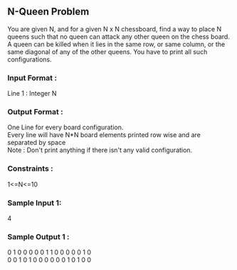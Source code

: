 ## N-Queen Problem
You are given N, and for a given N x N chessboard, find a way to place N queens such that no queen can attack any other queen on the chess board. A queen can be killed when it lies in the same row, or same column, or the same diagonal of any of the other queens. You have to print all such configurations.
### Input Format :
Line 1 : Integer N
### Output Format :
One Line for every board configuration. <br/>
Every line will have N*N board elements printed row wise and are separated by space<br/>
Note : Don't print anything if there isn't any valid configuration.
### Constraints :
1<=N<=10
### Sample Input 1:
4
### Sample Output 1 :
0 1 0 0 0 0 0 1 1 0 0 0 0 0 1 0 <br/> 
0 0 1 0 1 0 0 0 0 0 0 1 0 1 0 0 